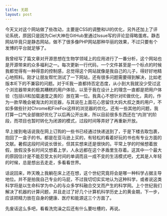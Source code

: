 ```yaml
---
title: 无题
layout: post
---
```


今天又对这个网站做了些改动，主要是CSS的调整和UI的优化，另外还加上了评论系统，原因只是因为Ciel大神在GitHub里通过Issue写的评论显得略蛋疼。静态网站毕竟只是静态网站，做不了很多像PHP网站那种华丽的效果，不过只要有个发博的平台就足够了。

我曾经写了篇文章对开源思想在生物学领域上的应用进行了一番分析，这个网站也是开源带来的众多福利之一。每次更新一行代码，一个文件甚至是一个标点的时候我都觉得有一种得意的控制感，总觉得这个网站就像是我自己的儿子，得好好地精心地照料。刚才让朋友帮忙测试了一下网站，还有很多问题需要得到解决，比如老版本IE下的不兼容的问题。对于IE我一直都持否定态度，从小到大我就没少受过这个浏览器带来的极其糟糕的用户体验，以至于我在设计上的理念一直都是把用户体验（包括UI和加载速度之类的）放在第一位。我真心不想针对IE做优化，真的，作为一款早晚会被淘汰的浏览器，与其说在上面花心思留住大妈大叔之类的用户，不如多做些针对Chrome和FireFox这样的浏览器的优化。还有一些其他的问题，我打算一口气全部做好优化了以后再公开出来，所以目前很多东西还在“内测”的阶段，而项目也暂时转化为闭源的模式，过段时间等弄好了再重新开放。

早上接到电话说我在网上订购的一些书已经通过快递送到了，于是下楼去取包裹，抱回了一盒子的书。都是在亚马逊上买的，有轻松的看着好玩的书也有专业方面的文献。暑假这段时间说长很长，但其实想来还是很快的。平常上学的时候想着放假，放假没多长时间又想着上学，人永远都在这个矛盾里生存着。这其中一个最大的原因估计是不能忍受太长时间的单调而且一成不变的生活模式吧，尤其是人年轻的时候，总是想出去走走，多看看世界。

话说回来，昨天晚上我躺在床上还在想，这个世纪究竟将会是哪一种科学占据主导地位。并不是拍我自己专业的马屁，不过我切切实实地认为这种科学，或者说这类科学将是以生命科学为中心的与众多学科融合交叉而产生的科学网。上个世纪我们解决了机器的计算问题，并且走过了好几个计算机科学历史上的黄金期，下一步，应该把精力放在自身的健康、医疗和能源这三个方面了。

先废话这么多吧，看看洗完澡之后还有什么要吐槽的，再说。

